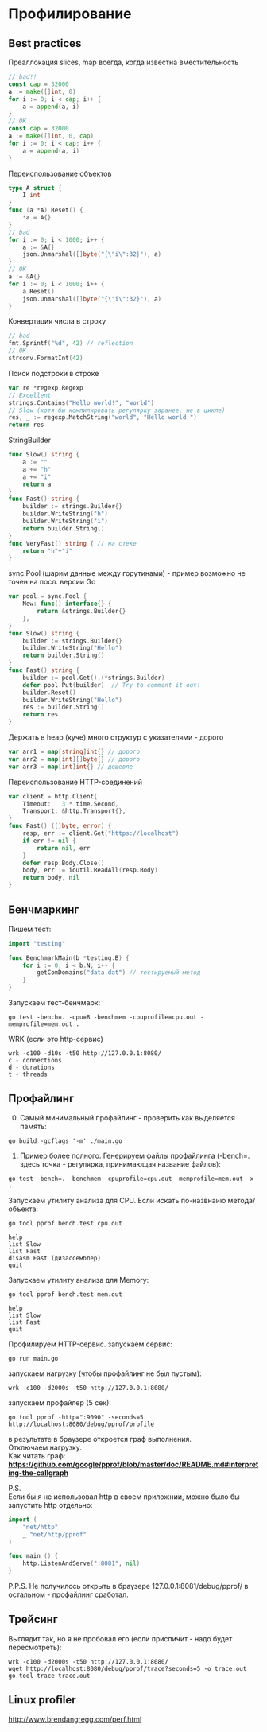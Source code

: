 # Профилирование

## Best practices
Преаллокация slices, map всегда, когда известна вместительность
```go
// bad!!
const cap = 32000
a := make([]int, 0)
for i := 0; i < cap; i++ {
	a = append(a, i)
}
// OK
const cap = 32000
a := make([]int, 0, cap)
for i := 0; i < cap; i++ {
    a = append(a, i)
}
```
Переиспользование объектов
```go
type A struct {
	I int
}
func (a *A) Reset() {
	*a = A{}
}
// bad
for i := 0; i < 1000; i++ {
	a := &A{}
	json.Unmarshal([]byte("{\"i\":32}"), a)
}
// OK
a := &A{}
for i := 0; i < 1000; i++ {
	a.Reset()
    json.Unmarshal([]byte("{\"i\":32}"), a)
}
```
Конвертация числа в строку
```go
// bad
fmt.Sprintf("%d", 42) // reflection
// OK
strconv.FormatInt(42)
```
Поиск подстроки в строке
```go
var re *regexp.Regexp
// Excellent
strings.Contains("Hello world!", "world")
// Slow (хотя бы компилировать регулярку заранее, не в цикле)
res, _ := regexp.MatchString("world", "Hello world!")
return res
```
StringBuilder
```go
func Slow() string {
	a := ""
	a += "h"
	a += "i"
	return a
}
func Fast() string {
	builder := strings.Builder{}
	builder.WriteString("h")
	builder.WriteString("i")
	return builder.String()
}
func VeryFast() string { // на стеке
    return "h"+"i"
}
```
sync.Pool (шарим данные между горутинами) - пример возможно не точен на посл. версии Go
```go
var pool = sync.Pool {
    New: func() interface{} {
        return &strings.Builder{}
    },
}
func Slow() string {
    builder := strings.Builder{}
    builder.WriteString("Hello")
    return builder.String()
}
func Fast() string {
    builder := pool.Get().(*strings.Builder)
    defer pool.Put(builder)  // Try to comment it out!
    builder.Reset()
    builder.WriteString("Hello")
    res := builder.String()
    return res
}
```
Держать в heap (куче) много структур с указателями - дорого
```go
var arr1 = map[string]int{} // дорого
var arr2 = map[int][]byte{} // дорого
var arr3 = map[int]int{} // дешевле
```
Переиспользование HTTP-соединений
```go
var client = http.Client{
    Timeout:   3 * time.Second,
    Transport: &http.Transport{},
}
func Fast() ([]byte, error) {
    resp, err := client.Get("https://localhost")
    if err != nil {
        return nil, err
    }
    defer resp.Body.Close()
    body, err := ioutil.ReadAll(resp.Body)
    return body, nil
}
```
## Бенчмаркинг
Пишем тест:
```go
import "testing"

func BenchmarkMain(b *testing.B) {
	for i := 0; i < b.N; i++ {
		getComDomains("data.dat") // тестируемый метод
	}
}
```
Запускаем тест-бенчмарк:
```
go test -bench=. -cpu=8 -benchmem -cpuprofile=cpu.out -memprofile=mem.out . 
```
WRK (если это http-сервис)
```
wrk -c100 -d10s -t50 http://127.0.0.1:8080/
c - connections
d - durations
t - threads
```
## Профайлинг
0) Самый минимальный профайлинг - проверить как выделяется память:
```
go build -gcflags '-m' ./main.go
```
1) Пример более полного. 
Генерируем файлы профайлинга (-bench=. здесь точка - регулярка, принимающая название файлов):
```
go test -bench=. -benchmem -cpuprofile=cpu.out -memprofile=mem.out -x .
```
Запускаем утилиту анализа для CPU.
Если искать по-назвнаию метода/объекта:
```
go tool pprof bench.test cpu.out

help
list Slow
list Fast
disasm Fast (дизассемблер)
quit
```
Запускаем утилиту анализа для Memory:
```
go tool pprof bench.test mem.out

help
list Slow
list Fast
quit
```
Профилируем HTTP-сервис.
запускаем сервис:  
```
go run main.go
```
запускаем нагрузку (чтобы профайлинг не был пустым):
```
wrk -c100 -d2000s -t50 http://127.0.0.1:8080/
```
запускаем профайлер (5 сек):
```
go tool pprof -http=":9090" -seconds=5 http://localhost:8080/debug/pprof/profile
```
в результате в браузере откроется граф выполнения.  
Отключаем нагрузку.  
Как читать граф:  
**https://github.com/google/pprof/blob/master/doc/README.md#interpreting-the-callgraph**

P.S.  
Если бы я не использовал http в своем приложнии, можно было бы запустить http отдельно:
```go
import (
	"net/http"
	_ "net/http/pprof"
)

func main () {
    http.ListenAndServe(":8081", nil)
}
```
P.P.S.
Не получилось открыть в браузере 127.0.0.1:8081/debug/pprof/ в остальном - профайлинг сработал.  

## Трейсинг
Выглядит так, но я не пробовал его (если приспичит - надо будет пересмотреть):
```
wrk -c100 -d2000s -t50 http://127.0.0.1:8080/
wget http://localhost:8080/debug/pprof/trace?seconds=5 -o trace.out
go tool trace trace.out
```

## Linux profiler
http://www.brendangregg.com/perf.html
